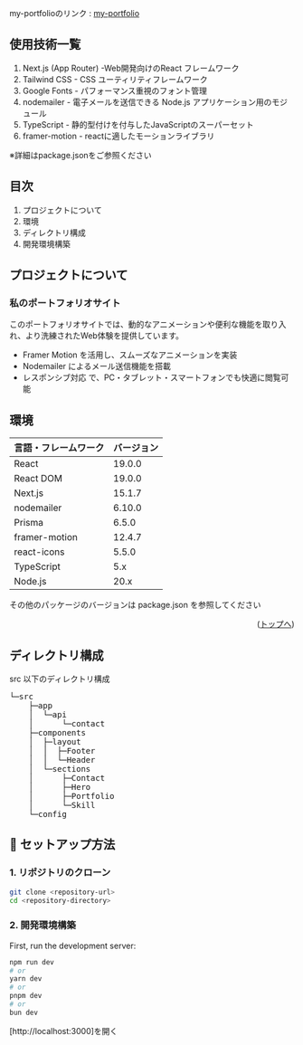 my-portfolioのリンク : [my-portfolio](https://my-portfolio-eight-ruby-90.vercel.app/)

<div id="top"></div>

## 使用技術一覧

1. Next.js (App Router) -Web開発向けのReact フレームワーク
2. Tailwind CSS - CSS ユーティリティフレームワーク
3. Google Fonts - パフォーマンス重視のフォント管理
4. nodemailer - 電子メールを送信できる Node.js アプリケーション用のモジュール
5. TypeScript - 静的型付けを付与したJavaScriptのスーパーセット
6. framer-motion - reactに適したモーションライブラリ


※詳細はpackage.jsonをご参照ください

## 目次

1. プロジェクトについて
2. 環境
3. ディレクトリ構成
4. 開発環境構築

<!-- プロジェクトについて -->

## プロジェクトについて

###  私のポートフォリオサイト
このポートフォリオサイトでは、動的なアニメーションや便利な機能を取り入れ、より洗練されたWeb体験を提供しています。

-  Framer Motion を活用し、スムーズなアニメーションを実装  
-  Nodemailer によるメール送信機能を搭載  
-  レスポンシブ対応 で、PC・タブレット・スマートフォンでも快適に閲覧可能 

## 環境

<!-- 言語、フレームワーク、ミドルウェア、インフラの一覧とバージョンを記載 -->

| 言語・フレームワーク | バージョン    |
| -------------------- | ------------- |
| React                | 19.0.0        |
| React DOM            | 19.0.0        |
| Next.js              | 15.1.7        |
| nodemailer           | 6.10.0        |
| Prisma               | 6.5.0         |
| framer-motion        | 12.4.7        |
| react-icons          | 5.5.0         |
| TypeScript           | 5.x           |
| Node.js              | 20.x          |

その他のパッケージのバージョンは package.json を参照してください

<p align="right">(<a href="#top">トップへ</a>)</p>

## ディレクトリ構成

<!-- Treeコマンドを使ってディレクトリ構成を記載 -->

src 以下のディレクトリ構成

<pre>
└─src
    ├─app
    │  └─api
    │      └─contact
    ├─components
    │  ├─layout
    │  │  ├─Footer
    │  │  └─Header
    │  └─sections
    │      ├─Contact
    │      ├─Hero
    │      ├─Portfolio
    │      └─Skill
    └─config
</pre>


## 🔧 セットアップ方法

### 1. リポジトリのクローン

```bash
git clone <repository-url>
cd <repository-directory>


```

### 2. 開発環境構築

First, run the development server:

```bash
npm run dev
# or
yarn dev
# or
pnpm dev
# or
bun dev
```

[http://localhost:3000]を開く
